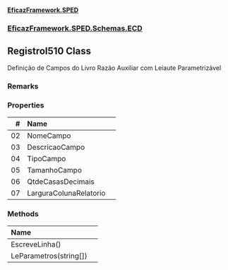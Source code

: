 #### [EficazFramework.SPED](EficazFrameworkSPED.md 'EficazFramework SPED')
### [EficazFramework.SPED.Schemas.ECD](EficazFramework.SPED.Schemas.ECD.md 'EficazFramework.SPED.Schemas.ECD')

## RegistroI510 Class

Definição de Campos do Livro Razão Auxiliar com Leiaute Parametrizável

### Remarks
### Properties

| # | Name | |
| ---: | :--- | :--- |
| 02 | NomeCampo |  |
| 03 | DescricaoCampo |  |
| 04 | TipoCampo |  |
| 05 | TamanhoCampo |  |
| 06 | QtdeCasasDecimais |  |
| 07 | LarguraColunaRelatorio |  |
### Methods

| Name | |
| :--- | :--- |
| EscreveLinha() |  |
| LeParametros(string[]) |  |
